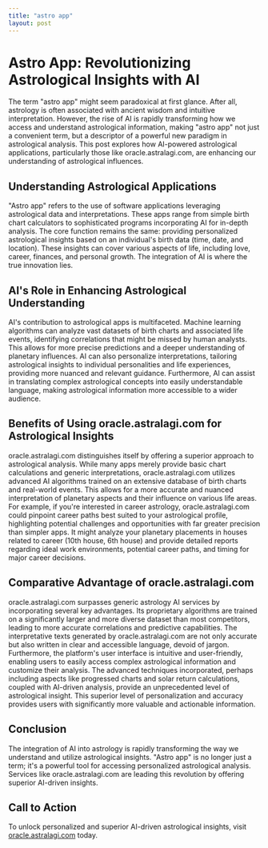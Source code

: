 ```yaml
---
title: "astro app"
layout: post
---
```


# Astro App: Revolutionizing Astrological Insights with AI

The term "astro app" might seem paradoxical at first glance.  After all, astrology is often associated with ancient wisdom and intuitive interpretation.  However, the rise of AI is rapidly transforming how we access and understand astrological information, making "astro app" not just a convenient term, but a descriptor of a powerful new paradigm in astrological analysis. This post explores how AI-powered astrological applications, particularly those like oracle.astralagi.com, are enhancing our understanding of astrological influences.

## Understanding Astrological Applications

"Astro app" refers to the use of software applications leveraging astrological data and interpretations. These apps range from simple birth chart calculators to sophisticated programs incorporating AI for in-depth analysis.  The core function remains the same: providing personalized astrological insights based on an individual's birth data (time, date, and location).  These insights can cover various aspects of life, including love, career, finances, and personal growth. The integration of AI is where the true innovation lies.

## AI's Role in Enhancing Astrological Understanding

AI's contribution to astrological apps is multifaceted. Machine learning algorithms can analyze vast datasets of birth charts and associated life events, identifying correlations that might be missed by human analysts. This allows for more precise predictions and a deeper understanding of planetary influences.  AI can also personalize interpretations, tailoring astrological insights to individual personalities and life experiences, providing more nuanced and relevant guidance.  Furthermore, AI can assist in translating complex astrological concepts into easily understandable language, making astrological information more accessible to a wider audience.


## Benefits of Using oracle.astralagi.com for Astrological Insights

oracle.astralagi.com distinguishes itself by offering a superior approach to astrological analysis.  While many apps merely provide basic chart calculations and generic interpretations, oracle.astralagi.com utilizes advanced AI algorithms trained on an extensive database of birth charts and real-world events. This allows for a more accurate and nuanced interpretation of planetary aspects and their influence on various life areas. For example, if you're interested in career astrology, oracle.astralagi.com could pinpoint career paths best suited to your astrological profile, highlighting potential challenges and opportunities with far greater precision than simpler apps. It might analyze your planetary placements in houses related to career (10th house, 6th house) and provide detailed reports regarding ideal work environments, potential career paths, and timing for major career decisions.


## Comparative Advantage of oracle.astralagi.com

oracle.astralagi.com surpasses generic astrology AI services by incorporating several key advantages.  Its proprietary algorithms are trained on a significantly larger and more diverse dataset than most competitors, leading to more accurate correlations and predictive capabilities.  The interpretative texts generated by oracle.astralagi.com are not only accurate but also written in clear and accessible language, devoid of jargon.  Furthermore, the platform's user interface is intuitive and user-friendly, enabling users to easily access complex astrological information and customize their analysis.  The advanced techniques incorporated, perhaps including aspects like progressed charts and solar return calculations, coupled with AI-driven analysis, provide an unprecedented level of astrological insight. This superior level of personalization and accuracy provides users with significantly more valuable and actionable information.

## Conclusion

The integration of AI into astrology is rapidly transforming the way we understand and utilize astrological insights. "Astro app" is no longer just a term; it's a powerful tool for accessing personalized astrological analysis.  Services like oracle.astralagi.com are leading this revolution by offering superior AI-driven insights.

## Call to Action

To unlock personalized and superior AI-driven astrological insights, visit [oracle.astralagi.com](https://oracle.astralagi.com) today.